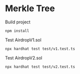 # Merkle Tree

Build project

```shell
npm install 
```

Test AirdropV1.sol

```shell
npx hardhat test test/v1.test.ts
```

Test AirdropV2.sol

```shell
npx hardhat test test/v2.test.ts
```